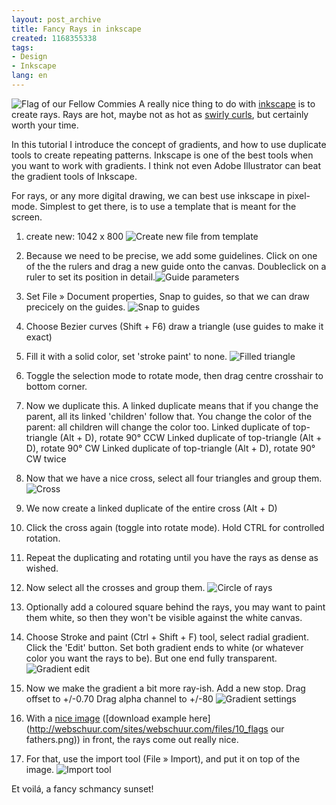 ```yaml
---
layout: post_archive
title: Fancy Rays in inkscape
created: 1168355338
tags:
- Design
- Inkscape
lang: en
---
```

![Flag of our Fellow Commies](http://webschuur.com/sites/webschuur.com/files/result_export.png) A really nice thing to do with [inkscape](http://inkscape.org) is to create rays. Rays are hot, maybe not as hot as [swirly curls](http://webschuur.com/publications/blogs/2007-01-06-swirly_curls_in_inkscape_0), but certainly worth your time.

In this tutorial I introduce the concept of gradients, and how to use duplicate tools to create repeating patterns.  Inkscape is one of the best tools when you want to work with gradients. I think not even Adobe Illustrator can beat the gradient tools of Inkscape. 

<script>
 digg_url = 'http://digg.com/design/Fancy_rays_in_Inkscape';
 </script>
<script src="http://digg.com/api/diggthis.js"></script>

<!--break-->
For rays, or any more digital drawing, we can best use inkscape in pixel-mode. Simplest to get there, is to use a template that is meant for the screen. 

1. create new: 1042 x 800
![Create new file from template](http://webschuur.com/sites/webschuur.com/files/01_new_file.png)

1. Because we need to be precise, we add some guidelines. Click on one of the the rulers and drag a new guide onto the canvas. Doubleclick on a ruler to set its position in detail.![Guide parameters](http://webschuur.com/sites/webschuur.com/files/03_guide_params.png)

1. Set File » Document properties, Snap to guides, so that we can draw precicely on the guides.
![Snap to guides](http://webschuur.com/sites/webschuur.com/files/04_guide_params.png)
 
1. Choose Bezier curves (Shift + F6)
draw a triangle (use guides to make it exact)

1. Fill it with a solid color, set 'stroke paint' to none.
![Filled triangle](http://webschuur.com/sites/webschuur.com/files/05_filled_triangle.png)

1. Toggle the selection mode to rotate mode, then drag centre crosshair to bottom corner.

1. Now we duplicate this. A linked duplicate means that if you change the parent, all its linked 'children' follow that. You change the color of the parent: all children will change the color too.
Linked duplicate of top-triangle (Alt + D), rotate 90° CCW
Linked duplicate of top-triangle (Alt + D), rotate 90° CW
Linked duplicate of top-triangle (Alt + D), rotate 90° CW twice

1. Now that we have a nice cross, select all four triangles and group them.
![Cross](http://webschuur.com/sites/webschuur.com/files/06_triangles_in_cross.png)

1. We now create a linked duplicate of the entire cross (Alt + D)
1. Click the cross again (toggle into rotate mode). Hold CTRL for controlled rotation.

1. Repeat the duplicating and rotating until you have the rays as dense as wished.

1. Now select all the crosses and group them.
![Circle of rays](http://webschuur.com/sites/webschuur.com/files/07_rays.png)

1. Optionally add a coloured square behind the rays, you may want to paint them white, so then they won't be visible against the white canvas.

1. Choose Stroke and paint (Ctrl + Shift + F) tool, select radial gradient. Click the 'Edit' button. Set both gradient ends to white (or whatever color you want the rays to be). But one end fully transparent.
![Gradient edit](http://webschuur.com/sites/webschuur.com/files/08_gradient.png)

1. Now we make the gradient a bit more ray-ish.
Add a new stop.
Drag offset to +/-0.70
Drag alpha channel to +/-80
![Gradient settings](http://webschuur.com/sites/webschuur.com/files/09_gradient_adjusted_center_stop.png)

1. With a [nice image](http://www.imdb.com/title/tt0418689/) ([download example here](http://webschuur.com/sites/webschuur.com/files/10_flags our fathers.png)) in front, the rays come out really nice.

1. For that, use the import tool (File » Import), and put it on top of the image.
![Import tool](http://webschuur.com/sites/webschuur.com/files/11_file_import.png)

Et voilá, a fancy schmancy sunset!
